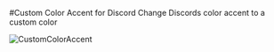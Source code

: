 #Custom Color Accent for Discord
Change Discords color accent to a custom color

![CustomColorAccent](https://cdn.rawgit.com/Zerthox/Discord-Color-Accent/master/screenshots/screen1.png)

